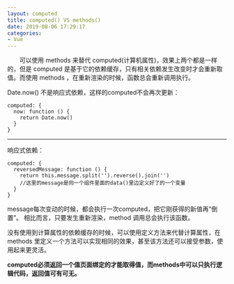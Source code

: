 ```yaml
---
layout: computed
title: computed() VS methods()
date: 2019-08-06 17:29:17
categories:
- Vue
---
```


&ensp;&ensp;&ensp;&ensp;可以使用 methods 来替代 computed(计算机属性)，效果上两个都是一样的，但是 computed 是基于它的依赖缓存，只有相关依赖发生改变时才会重新取值。而使用 methods ，在重新渲染的时候，函数总会重新调用执行。

Date.now() 不是响应式依赖，这样的computed不会再次更新：
```
computed: {
  now: function () {
    return Date.now()
  }
}
```
---
响应式依赖：
```
computed: {
  reversedMessage: function () {
    return this.message.split('').reverse().join('')
    //这里的message是同一个组件里面的data()里边定义好了的一个变量
  }
}
 ```
message每次变动的时候，都会执行一次computed，把它刚获得的新值再“倒置”。
相比而言，只要发生重新渲染，method 调用总会执行该函数。

没有使用到计算属性的依赖缓存的时候，可以使用定义方法来代替计算属性，在 methods 里定义一个方法可以实现相同的效果，甚至该方法还可以接受参数，使用起来更灵活。

__computed必须返回一个值页面绑定的才能取得值，而methods中可以只执行逻辑代码，返回值可有可无。__